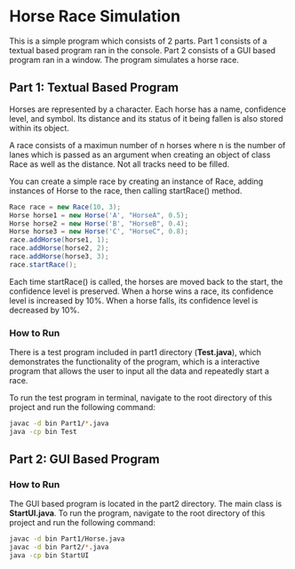 # Horse Race Simulation

This is a simple program which consists of 2 parts. Part 1 consists of a textual based program ran in the console. Part 2 consists of a GUI based program ran in a window. The program simulates a horse race. 

## Part 1: Textual Based Program

Horses are represented by a character. Each horse has a name, confidence level, and symbol. Its distance and its status of it being fallen is also stored within its object. 

A race consists of a maximun number of n horses where n is the number of lanes which is passed as an argument when creating an object of class Race as well as the distance. Not all tracks need to be filled.

You can create a simple race by creating an instance of Race, adding instances of Horse to the race, then calling startRace() method.
```java
Race race = new Race(10, 3);
Horse horse1 = new Horse('A', "HorseA", 0.5);
Horse horse2 = new Horse('B', "HorseB", 0.4);
Horse horse3 = new Horse('C', "HorseC", 0.8);
race.addHorse(horse1, 1);
race.addHorse(horse2, 2);
race.addHorse(horse3, 3);
race.startRace();
```

Each time startRace() is called, the horses are moved back to the start, the confidence level is preserved. When a horse wins a race, its confidence level is increased by 10%. When a horse falls, its confidence level is decreased by 10%.

### How to Run
There is a test program included in part1 directory (**Test.java**), which demonstrates the functionality of the program, which is a interactive program that allows the user to input all the data and repeatedly start a race.

To run the test program in terminal, navigate to the root directory of this project and run the following command:
```bash
javac -d bin Part1/*.java
java -cp bin Test
```

## Part 2: GUI Based Program

### How to Run
The GUI based program is located in the part2 directory. The main class is **StartUI.java**. To run the program, navigate to the root directory of this project and run the following command:
```bash
javac -d bin Part1/Horse.java
javac -d bin Part2/*.java
java -cp bin StartUI
```

